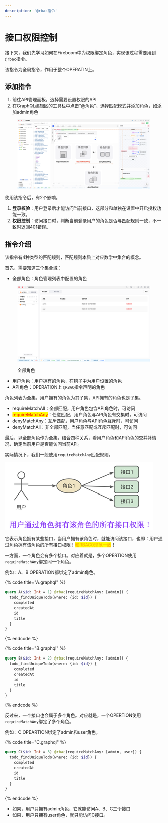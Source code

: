 ```yaml
---
description: '@rbac指令'
---
```


# 接口权限控制

接下来，我们先学习如何在Fireboom中为权限绑定角色，实现该过程需要用到`@rbac`指令。

该指令为全局指令，作用于整个OPERATIN上。

## 添加指令

1. 前往API管理面板，选择需要设置权限的API
2. 在GraphQL编辑区的工具栏中点击“@角色”，选择匹配模式并添加角色，如添加admin角色

<figure><img src="../../.gitbook/assets/image (3) (1).png" alt=""><figcaption></figcaption></figure>

使用该指令后，有2个影响。

1. **登录校验**：用户登录后才能访问当前接口，这部分和单独在设置中开启授权功能一致。
2. **权限控制**：访问接口时，判断当前登录用户的角色是否与匹配规则一致，不一致时返回401错误。

## 指令介绍

该指令有4种类型的匹配规则，匹配规则本质上对应数学中集合的概念。

首先，需要知道三个集合域：

* 全部角色：角色管理列表中配置的角色

<figure><img src="../../.gitbook/assets/image (10) (2).png" alt=""><figcaption><p>全部角色</p></figcaption></figure>

* 用户角色：用户拥有的角色，在钩子中为用户设置的角色
* API角色：OPERATION上 `@RBAC`指令声明的角色

角色列表为全集，用户拥有的角色为其子集，API拥有的角色也是子集。

* requireMatchAll：全部匹配，用户角色包含API角色时，可访问
* <mark style="color:red;">requireMatchAny</mark>：任意匹配，用户角色与API角色有交集时，可访问
* denyMatchAny：互斥匹配，用户角色与API角色互斥时，可访问
* denyMatchAll：非全部匹配，当任意匹配或互斥匹配时，可访问

最后，以全部角色作为全集，结合四种关系，看用户角色和API角色的交并补情况，确定当前用户是否能访问当前API。



实际情况下，我们一般使用`requireMatchAny`匹配规则。

![](<../../.gitbook/assets/image (2) (1).png>)

它表示角色拥有某些接口，当用户拥有该角色时，就能访问该接口，也即：用户通过角色拥有该角色的所有接口权限！<mark style="color:orange;">和RBAC0规范一致</mark>！

一方面，一个角色会有多个接口。对应着就是，多个OPERTION使用`requireMatchAny`绑定同一个角色。

例如：A、B OPERATION都绑定了admin角色。

{% code title="A.graphql" %}
```graphql
query A($id: Int = 1) @rbac(requireMatchAny: [admin]) {
  todo_findUniqueTodo(where: {id: $id}) {
    completed
    createdAt
    id
    title
  }
}
```
{% endcode %}

{% code title="B.graphql" %}
```graphql
query B($id: Int = 2) @rbac(requireMatchAny: [admin]) {
  todo_findUniqueTodo(where: {id: $id}) {
    completed
    createdAt
    id
    title
  }
} 
```
{% endcode %}

反过来，一个接口也会属于多个角色。对应就是，一个OPERTION使用`requireMatchAny`绑定了多个角色。

例如：C OPEARTION绑定了admin和user角色。

{% code title="C.graphql" %}
```graphql
query C($id: Int = 3) @rbac(requireMatchAny: [admin, user]) {
  todo_findUniqueTodo(where: {id: $id}) {
    completed
    createdAt
    id
    title
  }
}
```
{% endcode %}

* 如果，用户只拥有admin角色，它就能访问A、B、C三个接口
* 如果，用户只拥有user角色，就只能访问C接口。


